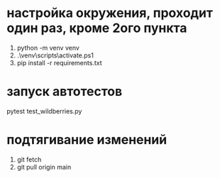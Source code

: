# настройка окружения, проходит один раз, кроме 2ого пункта

1. python -m venv venv
2. .\venv\scripts\activate.ps1
3. pip install -r requirements.txt

# запуск автотестов

pytest test_wildberries.py


# подтягивание изменений

1. git fetch
2. git pull origin main
